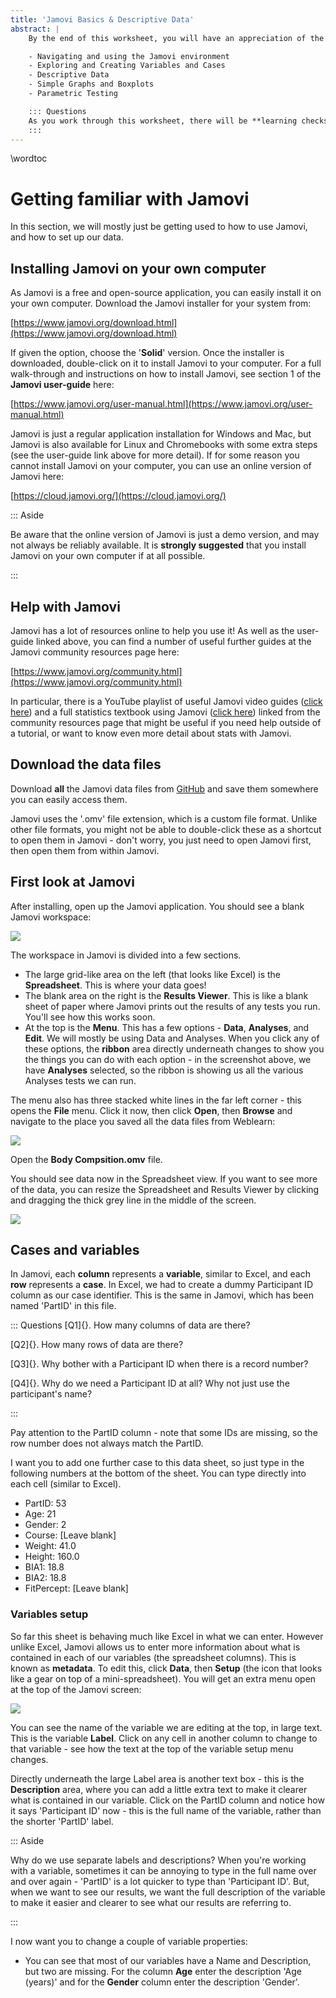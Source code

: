 ```yaml
---
title: 'Jamovi Basics & Descriptive Data'
abstract: |
    By the end of this worksheet, you will have an appreciation of the following Jamovi tools and functions:

    - Navigating and using the Jamovi environment 
    - Exploring and Creating Variables and Cases 
    - Descriptive Data 
    - Simple Graphs and Boxplots 
    - Parametric Testing

    ::: Questions
    As you work through this worksheet, there will be **learning checks** (numbered Q1, Q2, etc.) that ask you questions about what has just been covered. These questions are not submitted for assessment, they are just to help you fully learn how to use Jamovi. Answers to all the questions are provided at the end of this worksheet for you to check if you were correct and you can click the question numbers to jump to that answer.
    :::
---
```


\wordtoc

# Getting familiar with Jamovi

In this section, we will mostly just be getting used to how to use Jamovi, and how to set up our data.

## Installing Jamovi on your own computer

As Jamovi is a free and open-source application, you can easily install it on your own computer. Download the Jamovi installer for your system from:

[https://www.jamovi.org/download.html](https://www.jamovi.org/download.html)

If given the option, choose the '**Solid**' version. Once the installer is downloaded, double-click on it to install Jamovi to your computer. For a full walk-through and instructions on how to install Jamovi, see section 1 of the **Jamovi user-guide** here:

‌[https://www.jamovi.org/user-manual.html](https://www.jamovi.org/user-manual.html)

Jamovi is just a regular application installation for Windows and Mac, but Jamovi is also available for Linux and Chromebooks with some extra steps (see the user-guide link above for more detail). If for some reason you cannot install Jamovi on your computer, you can use an online version of Jamovi here:

[https://cloud.jamovi.org/](https://cloud.jamovi.org/)

::: Aside

Be aware that the online version of Jamovi is just a demo version, and may not always be reliably available. It is **strongly suggested** that you install Jamovi on your own computer if at all possible.

:::

## Help with Jamovi

Jamovi has a lot of resources online to help you use it! As well as the user-guide linked above, you can find a number of useful further guides at the Jamovi community resources page here:

[https://www.jamovi.org/community.html](https://www.jamovi.org/community.html)

In particular, there is a YouTube playlist of useful Jamovi video guides ([click here](https://bit.ly/jamovi-youtube)) and a full statistics textbook using Jamovi ([click here](https://www.learnstatswithjamovi.com/)) linked from the community resources page that might be useful if you need help outside of a tutorial, or want to know even more detail about stats with Jamovi.

## Download the data files

Download **all** the Jamovi data files from [GitHub](https://github.com/jmablog/jamovi-worksheets) and save them somewhere you can easily access them.

Jamovi uses the '.omv' file extension, which is a custom file format. Unlike other file formats, you might not be able to double-click these as a shortcut to open them in Jamovi - don't worry, you just need to open Jamovi first, then open them from within Jamovi.

## First look at Jamovi

After installing, open up the Jamovi application. You should see a blank Jamovi workspace:

![](_imgs/01-01.png)

The workspace in Jamovi is divided into a few sections.

- The large grid-like area on the left (that looks like Excel) is the **Spreadsheet**. This is where your data goes!
- The blank area on the right is the **Results Viewer**. This is like a blank sheet of paper where Jamovi prints out the results of any tests you run. You'll see how this works soon.
- At the top is the **Menu**. This has a few options - **Data**, **Analyses**, and **Edit**. We will mostly be using Data and Analyses. When you click any of these options, the **ribbon** area directly underneath changes to show you the things you can do with each option - in the screenshot above, we have **Analyses** selected, so the ribbon is showing us all the various Analyses tests we can run.

The menu also has three stacked white lines in the far left corner - this opens the **File** menu. Click it now, then click **Open**, then **Browse** and navigate to the place you saved all the data files from Weblearn:

![](_imgs/01-02.png)

Open the **Body Compsition.omv** file.

You should see data now in the Spreadsheet view. If you want to see more of the data, you can resize the Spreadsheet and Results Viewer by clicking and dragging the thick grey line in the middle of the screen.

![](_imgs/01-03.png)

## Cases and variables

In Jamovi, each **column** represents a **variable**, similar to Excel, and each **row** represents a **case**. In Excel, we had to create a dummy Participant ID column as our case identifier. This is the same in Jamovi, which has been named 'PartID' in this file.

::: Questions
[Q1]{}. How many columns of data are there?

[Q2]{}. How many rows of data are there?

[Q3]{}. Why bother with a Participant ID when there is a record number?

[Q4]{}. Why do we need a Participant ID at all? Why not just use the participant's name?

:::

Pay attention to the PartID column - note that some IDs are missing, so the row number does not always match the PartID.

I want you to add one further case to this data sheet, so just type in the following numbers at the bottom of the sheet. You can type directly into each cell (similar to Excel).

- PartID: 53
- Age: 21
- Gender: 2
- Course: [Leave blank]
- Weight: 41.0
- Height: 160.0
- BIA1: 18.8
- BIA2: 18.8
- FitPercept:     [Leave blank]

### Variables setup

So far this sheet is behaving much like Excel in what we can enter. However unlike Excel, Jamovi allows us to enter more information about  what is contained in each of our variables (the spreadsheet columns). This is known as **metadata**. To edit this, click **Data**, then **Setup** (the icon that looks like a gear on top of a mini-spreadsheet). You will get an extra menu open at the top of the Jamovi screen:

![](_imgs/01-04.png)

You can see the name of the variable we are editing at the top, in large text. This is the variable **Label**. Click on any cell in another column to change to that variable - see how the text at the top of the variable setup menu changes.

Directly underneath the large Label area is another text box - this is the **Description** area, where you can add a little extra text to make it clearer what is contained in our variable. Click on the PartID column and notice how it says 'Participant ID' now - this is the full name of the variable, rather than the shorter 'PartID' label.

::: Aside

Why do we use separate labels and descriptions? When you're working with a variable, sometimes it can be annoying to type in the full name over and over again - 'PartID' is a lot quicker to type than 'Participant ID'. But, when we want to see our results, we want the full description of the variable to make it easier and clearer to see what our results are referring to.

:::

I now want you to change a couple of variable properties:

- You can see that most of our variables have a Name and Description, but two are missing. For the column **Age** enter the description 'Age (years)' and for the **Gender** column enter the description 'Gender'.

